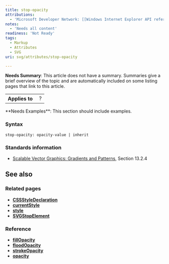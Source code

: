 ```yaml
---
title: stop-opacity
attributions:
  - 'Microsoft Developer Network: [[Windows Internet Explorer API reference](http://msdn.microsoft.com/en-us/library/ie/hh828809%28v=vs.85%29.aspx) Article]'
notes:
  - 'Needs all content'
readiness: 'Not Ready'
tags:
  - Markup
  - Attributes
  - SVG
uri: svg/attributes/stop-opacity

---
```

**Needs Summary**: This article does not have a summary. Summaries give a brief overview of the topic and are automatically included on some listing pages that link to this article.

<table class="wikitable">
<tr>
<th>
Applies to

</th>
<td>
 ?

</td>
</tr>
</table>
**Needs Examples**: This section should include examples.

### Syntax

    stop-opacity: opacity-value | inherit

### Standards information

-   [Scalable Vector Graphics: Gradients and Patterns](http://go.microsoft.com/fwlink/p/?linkid=199811), Section 13.2.4

## See also

### Related pages

-   [**CSSStyleDeclaration**](/css/cssom/CSSStyleDeclaration/CSSStyleDeclaration)
-   [**currentStyle**](/css/cssom/currentStyle)
-   [**style**](/css/cssom/style)
-   [**SVGStopElement**](/svg/elements/stop)

### Reference

-   [**fillOpacity**](/svg/attributes/fill-opacity)
-   [**floodOpacity**](/svg/attributes/flood-opacity)
-   [**strokeOpacity**](/svg/attributes/stroke-opacity)
-   [**opacity**](/css/properties/opacity)
